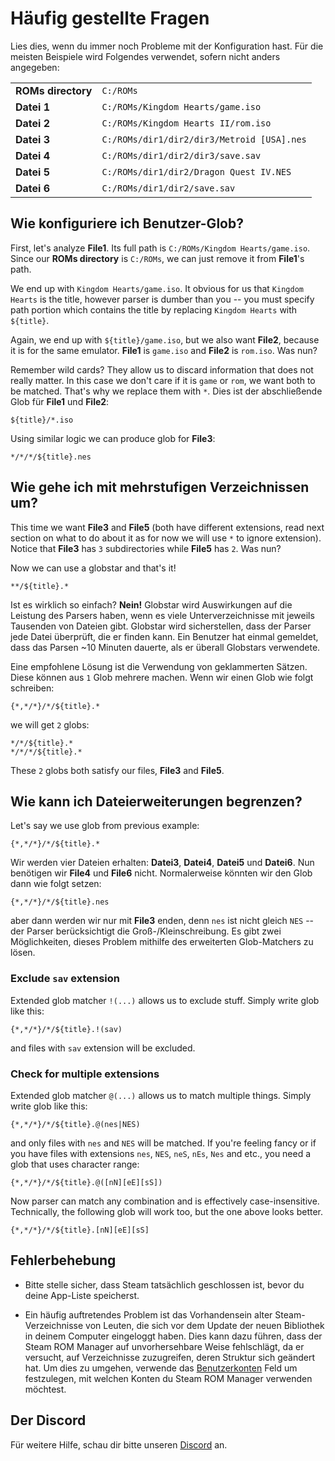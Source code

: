 # Häufig gestellte Fragen

Lies dies, wenn du immer noch Probleme mit der Konfiguration hast. Für die meisten Beispiele wird Folgendes verwendet, sofern nicht anders angegeben:

|                    |                                            |
| ------------------ | ------------------------------------------ |
| **ROMs directory** | `C:/ROMs`                                  |
| **Datei 1**        | `C:/ROMs/Kingdom Hearts/game.iso`          |
| **Datei 2**        | `C:/ROMs/Kingdom Hearts II/rom.iso`        |
| **Datei 3**        | `C:/ROMs/dir1/dir2/dir3/Metroid [USA].nes` |
| **Datei 4**        | `C:/ROMs/dir1/dir2/dir3/save.sav`          |
| **Datei 5**        | `C:/ROMs/dir1/dir2/Dragon Quest IV.NES`    |
| **Datei 6**        | `C:/ROMs/dir1/dir2/save.sav`               |

## Wie konfiguriere ich Benutzer-Glob?

First, let's analyze **File1**. Its full path is `C:/ROMs/Kingdom Hearts/game.iso`. Since our **ROMs directory** is `C:/ROMs`, we can just remove it from **File1**'s path.

We end up with `Kingdom Hearts/game.iso`. It obvious for us that `Kingdom Hearts` is the title, however parser is dumber than you -- you must specify path portion which contains the title by replacing `Kingdom Hearts` with `${title}`.

Again, we end up with `${title}/game.iso`, but we also want **File2**, because it is for the same emulator. **File1** is `game.iso` and **File2** is `rom.iso`. Was nun?

Remember wild cards? They allow us to discard information that does not really matter. In this case we don't care if it is `game` or `rom`, we want both to be matched. That's why we replace them with `*`. Dies ist der abschließende Glob für **File1** und **File2**:

```
${title}/*.iso
```

Using similar logic we can produce glob for **File3**:

```
*/*/*/${title}.nes
```

## Wie gehe ich mit mehrstufigen Verzeichnissen um?

This time we want **File3** and **File5** (both have different extensions, read next section on what to do about it as for now we will use `*` to ignore extension). Notice that **File3** has `3` subdirectories while  **File5** has `2`. Was nun?

Now we can use a globstar and that's it!
```
**/${title}.*
```
Ist es wirklich so einfach? **Nein!** Globstar wird Auswirkungen auf die Leistung des Parsers haben, wenn es viele Unterverzeichnisse mit jeweils Tausenden von Dateien gibt. Globstar wird sicherstellen, dass der Parser jede Datei überprüft, die er finden kann. Ein Benutzer hat einmal gemeldet, dass das Parsen ~10 Minuten dauerte, als er überall Globstars verwendete.

Eine empfohlene Lösung ist die Verwendung von geklammerten Sätzen. Diese können aus `1` Glob mehrere machen. Wenn wir einen Glob wie folgt schreiben:

```
{*,*/*}/*/${title}.*
```

we will get `2` globs:

```
*/*/${title}.*
*/*/*/${title}.*
```

These `2` globs both satisfy our files, **File3** and **File5**.

## Wie kann ich Dateierweiterungen begrenzen?

Let's say we use glob from previous example:

```
{*,*/*}/*/${title}.*
```

Wir werden vier Dateien erhalten: **Datei3**, **Datei4**, **Datei5** und **Datei6**. Nun benötigen wir **File4** und **File6** nicht. Normalerweise könnten wir den Glob dann wie folgt setzen:

```
{*,*/*}/*/${title}.nes
```

aber dann werden wir nur mit **File3** enden, denn `nes` ist nicht gleich `NES` -- der Parser berücksichtigt die Groß-/Kleinschreibung. Es gibt zwei Möglichkeiten, dieses Problem mithilfe des erweiterten Glob-Matchers zu lösen.

### Exclude `sav` extension

Extended glob matcher `!(...)` allows us to exclude stuff. Simply write glob like this:

```
{*,*/*}/*/${title}.!(sav)
```

and files with `sav` extension will be excluded.

### Check for multiple extensions

Extended glob matcher `@(...)` allows us to match multiple things. Simply write glob like this:

```
{*,*/*}/*/${title}.@(nes|NES)
```

and only files with `nes` and `NES` will be matched. If you're feeling fancy or if you have files with extensions `nes`, `NES`, `neS`, `nEs`, `Nes` and etc., you need a glob that uses character range:

```
{*,*/*}/*/${title}.@([nN][eE][sS])
```

Now parser can match any combination and is effectively case-insensitive. Technically, the following glob will work too, but the one above looks better.

```
{*,*/*}/*/${title}.[nN][eE][sS]
```

## Fehlerbehebung
* Bitte stelle sicher, dass Steam tatsächlich geschlossen ist, bevor du deine App-Liste speicherst.

* Ein häufig auftretendes Problem ist das Vorhandensein alter Steam-Verzeichnisse von Leuten, die sich vor dem Update der neuen Bibliothek in deinem Computer eingeloggt haben. Dies kann dazu führen, dass der Steam ROM Manager auf unvorhersehbare Weise fehlschlägt, da er versucht, auf Verzeichnisse zuzugreifen, deren Struktur sich geändert hat. Um dies zu umgehen, verwende das [Benutzerkonten](#user-accounts) Feld um festzulegen, mit welchen Konten du Steam ROM Manager verwenden möchtest.

## Der Discord

Für weitere Hilfe, schau dir bitte unseren [Discord](https://discord.gg/bnSVJrz) an.
